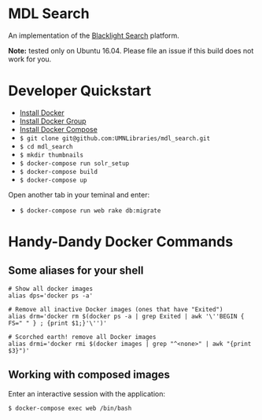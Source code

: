 # MDL Search

An implementation of the [Blacklight Search](http://projectblacklight.org/) platform.

**Note:** tested only on Ubuntu 16.04. Please file an issue if this build does not work for you.

# Developer Quickstart

* [Install Docker](https://docs.docker.com/engine/installation)
* [Install Docker Group](https://docs.docker.com/engine/installation/linux/ubuntulinux/#/create-a-docker-group)
* [Install Docker Compose](https://docs.docker.com/compose/)
* `$ git clone git@github.com:UMNLibraries/mdl_search.git`
* `$ cd mdl_search`
* `$ mkdir thumbnails`
* `$ docker-compose run solr_setup`
* `$ docker-compose build`
* `$ docker-compose up`

Open another tab in your teminal and enter:

* `$ docker-compose run web rake db:migrate`

# Handy-Dandy Docker Commands


## Some aliases for your shell

```
# Show all docker images
alias dps='docker ps -a'

# Remove all inactive Docker images (ones that have "Exited")
alias drm='docker rm $(docker ps -a | grep Exited | awk '\''BEGIN { FS=" " } ; {print $1;}'\'')'

# Scorched earth! remove all Docker images
alias drmi='docker rmi $(docker images | grep "^<none>" | awk "{print $3}")'
```

## Working with composed images

Enter an interactive session with the application:

`$ docker-compose exec web /bin/bash`



